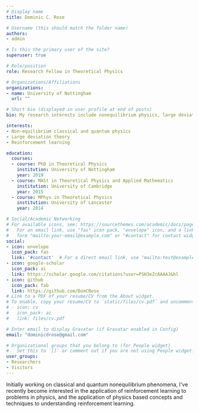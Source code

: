 ```yaml
---
# Display name
title: Dominic C. Rose

# Username (this should match the folder name)
authors:
- admin

# Is this the primary user of the site?
superuser: true

# Role/position
role: Research Fellow in Theoretical Physics

# Organizations/Affiliations
organizations:
- name: University of Nottingham
  url: ""

# Short bio (displayed in user profile at end of posts)
bio: My research interests include nonequilibrium physics, large deviations and reinforcement learning.

interests:
- Non-equilibrium classical and quantum physics
- Large deviation theory
- Reinforcement learning

education:
  courses:
  - course: PhD in Theoretical Physics
    institution: University of Nottingham
    year: 2019
  - course: MASt in Theoretical Physics and Applied Mathematics
    institution: University of Cambridge
    year: 2015
  - course: MPhys in Theoretical Physics
    institution: University of Lancaster
    year: 2014

# Social/Academic Networking
# For available icons, see: https://sourcethemes.com/academic/docs/page-builder/#icons
#   For an email link, use "fas" icon pack, "envelope" icon, and a link in the
#   form "mailto:your-email@example.com" or "#contact" for contact widget.
social:
- icon: envelope
  icon_pack: fas
  link: '#contact'  # For a direct email link, use "mailto:test@example.org".
- icon: google-scholar
  icon_pack: ai
  link: https://scholar.google.com/citations?user=PSH3eZcAAAAJ&hl
- icon: github
  icon_pack: fab
  link: https://github.com/DomCRose
# Link to a PDF of your resume/CV from the About widget.
# To enable, copy your resume/CV to `static/files/cv.pdf` and uncomment the lines below.
# - icon: cv
#   icon_pack: ai
#   link: files/cv.pdf

# Enter email to display Gravatar (if Gravatar enabled in Config)
email: "dominicdrose@gmail.com"

# Organizational groups that you belong to (for People widget)
#   Set this to `[]` or comment out if you are not using People widget.
user_groups:
- Researchers
- Visitors
---
```


Initially working on classical and quantum nonequilibrium phenomena, I've recently become interested in the application of reinforcement learning to problems in physics, and the application of physics based concepts and techniques to understanding reinforcement learning.